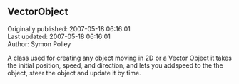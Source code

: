 ## VectorObject  
Originally published: 2007-05-18 06:16:01  
Last updated: 2007-05-18 06:16:01  
Author: Symon Polley  
  
A class used for creating any object moving in 2D or a Vector Object
it takes the initial position, speed, and direction, and lets you
addspeed to the the object, steer the object and update it by time.